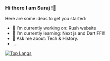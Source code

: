 ### Hi there I am Suraj !👋

Here are some ideas to get you started:

- 🔭 I’m currently working on: Rush website
- 🌱 I’m currently learning: Next js and Dart FFI!!
- 💬 Ask me about: Tech & History.
- ....


[![Top Langs](https://github-readme-stats.vercel.app/api/top-langs/?username=Spsden&layout=pie&langs_count=10)](https://github.com/anuraghazra/github-readme-stats)







